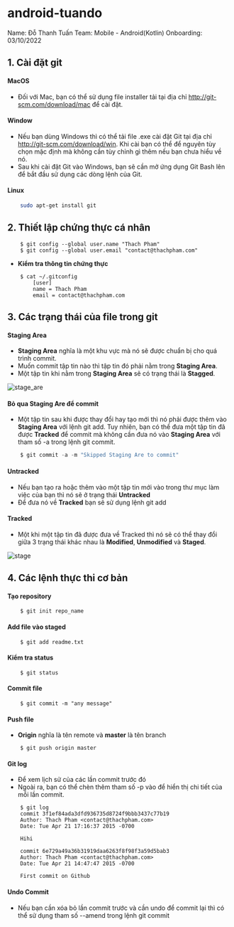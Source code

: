 # android-tuando

Name: Đỗ Thanh Tuấn Team: Mobile - Android(Kotlin) Onboarding: 03/10/2022 
 
## 1. Cài đặt git
#### MacOS
  - Đối với Mac, bạn có thể sử dụng file installer tải tại địa chỉ http://git-scm.com/download/mac để cài đặt.
#### Window
  - Nếu bạn dùng Windows thì có thể tải file .exe cài đặt Git tại địa chỉ http://git-scm.com/download/win. Khi cài bạn có thể để nguyên tùy chọn mặc định mà không cần tùy chỉnh gì thêm nếu bạn chưa hiểu về nó.
  - Sau khi cài đặt Git vào Windows, bạn sẽ cần mở ứng dụng Git Bash lên để bắt đầu sử dụng các dòng lệnh của Git.
#### Linux
``` sh  
    sudo apt-get install git
```

## 2. Thiết lập chứng thực cá nhân
``` git
    $ git config --global user.name "Thach Pham"
    $ git config --global user.email "contact@thachpham.com"
```

- **Kiểm tra thông tin chứng thực**
``` shell
    $ cat ~/.gitconfig
        [user]
        name = Thach Pham
        email = contact@thachpham.com
```

## 3. Các trạng thái của file trong git

#### Staging Area
  - **Staging Area** nghĩa là một khu vực mà nó sẽ được chuẩn bị cho quá trình commit.
  - Muốn commit tập tin nào thì tập tin đó phải nằm trong **Staging Area**.
  - Một tập tin khi nằm trong **Staging Area** sẽ có trạng thái là **Stagged**.

  ![stage_are](https://thachpham.com/wp-content/uploads/2015/04/git-staging-area.png)
  
  
#### Bỏ qua Staging Are để commit
  - Một tập tin sau khi được thay đổi hay tạo mới thì nó phải được thêm vào **Staging Area** với lệnh git add. Tuy nhiên, bạn có thể đưa một tập tin đã được **Tracked** để commit mà không cần đưa nó vào **Staging Area** với tham số -a trong lệnh git commit.
``` kt
    $ git commit -a -m "Skipped Staging Are to commit"
```

#### Untracked
- Nếu bạn tạo ra hoặc thêm vào một tập tin mới vào trong thư mục làm việc của bạn thì nó sẽ ở trạng thái **Untracked**
- Để đưa nó về **Tracked** bạn sẽ sử dụng lệnh git add

#### Tracked
- Một khi một tập tin đã được đưa về Tracked thì nó sẽ có thể thay đổi giữa 3 trạng thái khác nhau là **Modified**, **Unmodified** và **Staged**.

![stage](https://thachpham.com/wp-content/uploads/2015/04/git-lifecycle.png)

## 4. Các lệnh thực thi cơ bản

#### Tạo repository
``` git
    $ git init repo_name
```

#### Add file vào staged
``` git
    $ git add readme.txt
```

#### Kiểm tra status
``` git
    $ git status
```

#### Commit file
``` git
    $ git commit -m "any message"
```

#### Push file
- **Origin** nghĩa là tên remote và **master** là tên branch
``` git
    $ git push origin master
```

#### Git log
- Để xem lịch sử của các lần commit trước đó
- Ngoài ra, bạn có thể chèn thêm tham số -p vào để hiển thị chi tiết của mỗi lần commit.
``` git
    $ git log
    commit 3f1ef84ada3dfd936735d8724f9bbb3437c77b19
    Author: Thach Pham <contact@thachpham.com>
    Date: Tue Apr 21 17:16:37 2015 -0700

    Hihi

    commit 6e729a49a36b31919daa6263f8f98f3a59d5bab3
    Author: Thach Pham <contact@thachpham.com>
    Date: Tue Apr 21 14:47:47 2015 -0700

    First commit on Github
```

#### Undo Commit
-   Nếu bạn cần xóa bỏ lần commit trước và cần undo để commit lại thì có thể sử dụng tham số --amend trong lệnh git commit







